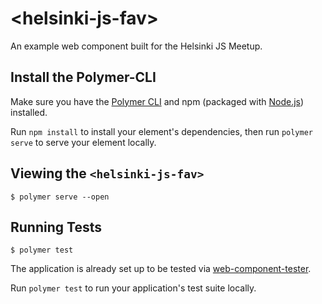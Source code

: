 # \<helsinki-js-fav\>

An example web component built for the Helsinki JS Meetup.

## Install the Polymer-CLI

Make sure you have the [Polymer CLI](https://www.npmjs.com/package/polymer-cli) and npm (packaged with [Node.js](https://nodejs.org)) installed.

Run `npm install` to install your element's dependencies, then run `polymer serve` to serve your element locally.

## Viewing the `<helsinki-js-fav>`

```
$ polymer serve --open
```

## Running Tests

```
$ polymer test
```

The application is already set up to be tested via [web-component-tester](https://github.com/Polymer/web-component-tester).

Run `polymer test` to run your application's test suite locally.

